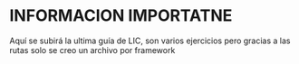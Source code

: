 # INFORMACION IMPORTATNE
Aquí se subirá la ultima guía de LIC, son varios ejercicios pero gracias a las rutas solo se creo un archivo por framework
